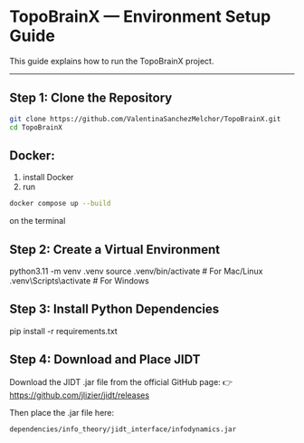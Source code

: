 # TopoBrainX — Environment Setup Guide

This guide explains how to run the TopoBrainX project.

---

## Step 1: Clone the Repository

```bash
git clone https://github.com/ValentinaSanchezMelchor/TopoBrainX.git
cd TopoBrainX
```
## Docker: 

1. install Docker
2. run
```bash
docker compose up --build
```
 on the terminal

## Step 2: Create a Virtual Environment
python3.11 -m venv .venv
source .venv/bin/activate  # For Mac/Linux
.venv\Scripts\activate # For Windows

## Step 3: Install Python Dependencies
pip install -r requirements.txt

## Step 4: Download and Place JIDT
Download the JIDT .jar file from the official GitHub page:
👉 https://github.com/jlizier/jidt/releases

Then place the .jar file here:
```bash
dependencies/info_theory/jidt_interface/infodynamics.jar
```

